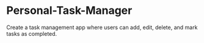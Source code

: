 # Personal-Task-Manager
Create a task management app where users can add, edit, delete, and mark tasks as completed.
